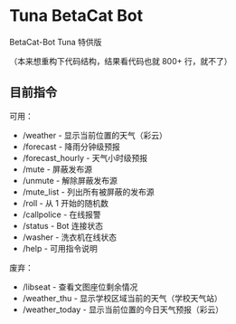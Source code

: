 # Tuna BetaCat Bot

BetaCat-Bot Tuna 特供版

（本来想重构下代码结构，结果看代码也就 800+ 行，就不了）

## 目前指令

可用：

- /weather - 显示当前位置的天气（彩云）
- /forecast - 降雨分钟级预报
- /forecast_hourly - 天气小时级预报
- /mute - 屏蔽发布源
- /unmute - 解除屏蔽发布源
- /mute_list - 列出所有被屏蔽的发布源
- /roll - 从 1 开始的随机数
- /callpolice - 在线报警
- /status - Bot 连接状态
- /washer - 洗衣机在线状态
- /help - 可用指令说明

废弃：

- /libseat - 查看文图座位剩余情况
- /weather_thu - 显示学校区域当前的天气（学校天气站）
- /weather_today - 显示当前位置的今日天气预报（彩云）